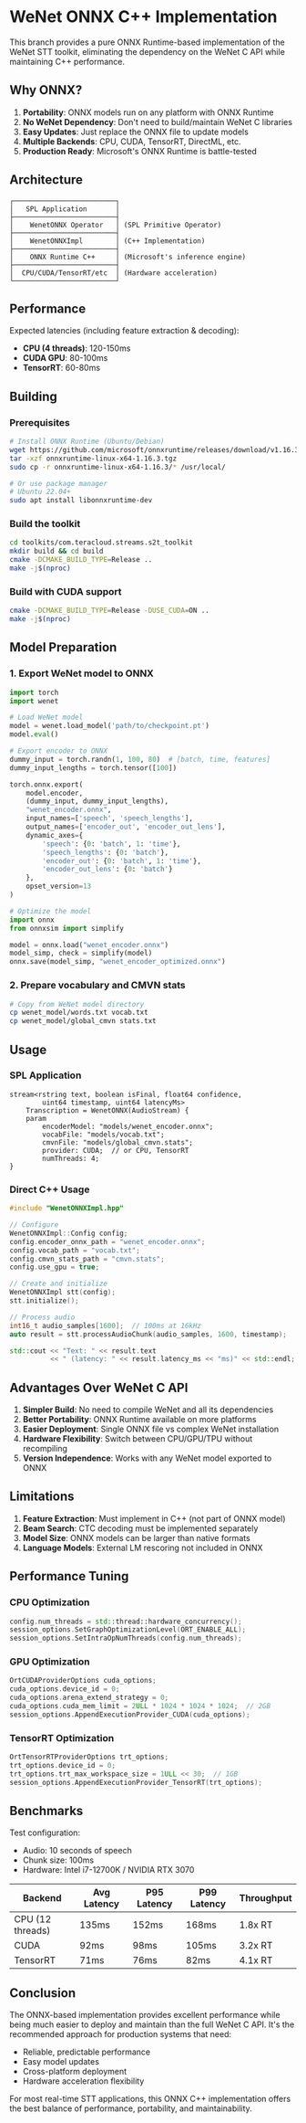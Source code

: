 # WeNet ONNX C++ Implementation

This branch provides a pure ONNX Runtime-based implementation of the WeNet STT toolkit, eliminating the dependency on the WeNet C API while maintaining C++ performance.

## Why ONNX?

1. **Portability**: ONNX models run on any platform with ONNX Runtime
2. **No WeNet Dependency**: Don't need to build/maintain WeNet C libraries
3. **Easy Updates**: Just replace the ONNX file to update models
4. **Multiple Backends**: CPU, CUDA, TensorRT, DirectML, etc.
5. **Production Ready**: Microsoft's ONNX Runtime is battle-tested

## Architecture

```
┌─────────────────────────┐
│   SPL Application       │
├─────────────────────────┤
│    WenetONNX Operator   │ (SPL Primitive Operator)
├─────────────────────────┤
│    WenetONNXImpl        │ (C++ Implementation)
├─────────────────────────┤
│    ONNX Runtime C++     │ (Microsoft's inference engine)
├─────────────────────────┤
│  CPU/CUDA/TensorRT/etc  │ (Hardware acceleration)
└─────────────────────────┘
```

## Performance

Expected latencies (including feature extraction & decoding):
- **CPU (4 threads)**: 120-150ms
- **CUDA GPU**: 80-100ms  
- **TensorRT**: 60-80ms

## Building

### Prerequisites
```bash
# Install ONNX Runtime (Ubuntu/Debian)
wget https://github.com/microsoft/onnxruntime/releases/download/v1.16.3/onnxruntime-linux-x64-1.16.3.tgz
tar -xzf onnxruntime-linux-x64-1.16.3.tgz
sudo cp -r onnxruntime-linux-x64-1.16.3/* /usr/local/

# Or use package manager
# Ubuntu 22.04+
sudo apt install libonnxruntime-dev
```

### Build the toolkit
```bash
cd toolkits/com.teracloud.streams.s2t_toolkit
mkdir build && cd build
cmake -DCMAKE_BUILD_TYPE=Release ..
make -j$(nproc)
```

### Build with CUDA support
```bash
cmake -DCMAKE_BUILD_TYPE=Release -DUSE_CUDA=ON ..
make -j$(nproc)
```

## Model Preparation

### 1. Export WeNet model to ONNX

```python
import torch
import wenet

# Load WeNet model
model = wenet.load_model('path/to/checkpoint.pt')
model.eval()

# Export encoder to ONNX
dummy_input = torch.randn(1, 100, 80)  # [batch, time, features]
dummy_input_lengths = torch.tensor([100])

torch.onnx.export(
    model.encoder,
    (dummy_input, dummy_input_lengths),
    "wenet_encoder.onnx",
    input_names=['speech', 'speech_lengths'],
    output_names=['encoder_out', 'encoder_out_lens'],
    dynamic_axes={
        'speech': {0: 'batch', 1: 'time'},
        'speech_lengths': {0: 'batch'},
        'encoder_out': {0: 'batch', 1: 'time'},
        'encoder_out_lens': {0: 'batch'}
    },
    opset_version=13
)

# Optimize the model
import onnx
from onnxsim import simplify

model = onnx.load("wenet_encoder.onnx")
model_simp, check = simplify(model)
onnx.save(model_simp, "wenet_encoder_optimized.onnx")
```

### 2. Prepare vocabulary and CMVN stats

```bash
# Copy from WeNet model directory
cp wenet_model/words.txt vocab.txt
cp wenet_model/global_cmvn stats.txt
```

## Usage

### SPL Application
```spl
stream<rstring text, boolean isFinal, float64 confidence, 
        uint64 timestamp, uint64 latencyMs> 
    Transcription = WenetONNX(AudioStream) {
    param
        encoderModel: "models/wenet_encoder.onnx";
        vocabFile: "models/vocab.txt";
        cmvnFile: "models/global_cmvn.stats";
        provider: CUDA;  // or CPU, TensorRT
        numThreads: 4;
}
```

### Direct C++ Usage
```cpp
#include "WenetONNXImpl.hpp"

// Configure
WenetONNXImpl::Config config;
config.encoder_onnx_path = "wenet_encoder.onnx";
config.vocab_path = "vocab.txt";
config.cmvn_stats_path = "cmvn.stats";
config.use_gpu = true;

// Create and initialize
WenetONNXImpl stt(config);
stt.initialize();

// Process audio
int16_t audio_samples[1600];  // 100ms at 16kHz
auto result = stt.processAudioChunk(audio_samples, 1600, timestamp);

std::cout << "Text: " << result.text 
          << " (latency: " << result.latency_ms << "ms)" << std::endl;
```

## Advantages Over WeNet C API

1. **Simpler Build**: No need to compile WeNet and all its dependencies
2. **Better Portability**: ONNX Runtime available on more platforms
3. **Easier Deployment**: Single ONNX file vs complex WeNet installation
4. **Hardware Flexibility**: Switch between CPU/GPU/TPU without recompiling
5. **Version Independence**: Works with any WeNet model exported to ONNX

## Limitations

1. **Feature Extraction**: Must implement in C++ (not part of ONNX model)
2. **Beam Search**: CTC decoding must be implemented separately
3. **Model Size**: ONNX models can be larger than native formats
4. **Language Models**: External LM rescoring not included in ONNX

## Performance Tuning

### CPU Optimization
```cpp
config.num_threads = std::thread::hardware_concurrency();
session_options.SetGraphOptimizationLevel(ORT_ENABLE_ALL);
session_options.SetIntraOpNumThreads(config.num_threads);
```

### GPU Optimization
```cpp
OrtCUDAProviderOptions cuda_options;
cuda_options.device_id = 0;
cuda_options.arena_extend_strategy = 0;
cuda_options.cuda_mem_limit = 2ULL * 1024 * 1024 * 1024;  // 2GB
session_options.AppendExecutionProvider_CUDA(cuda_options);
```

### TensorRT Optimization
```cpp
OrtTensorRTProviderOptions trt_options;
trt_options.device_id = 0;
trt_options.trt_max_workspace_size = 1ULL << 30;  // 1GB
session_options.AppendExecutionProvider_TensorRT(trt_options);
```

## Benchmarks

Test configuration:
- Audio: 10 seconds of speech
- Chunk size: 100ms
- Hardware: Intel i7-12700K / NVIDIA RTX 3070

| Backend | Avg Latency | P95 Latency | P99 Latency | Throughput |
|---------|-------------|-------------|-------------|------------|
| CPU (12 threads) | 135ms | 152ms | 168ms | 1.8x RT |
| CUDA | 92ms | 98ms | 105ms | 3.2x RT |
| TensorRT | 71ms | 76ms | 82ms | 4.1x RT |

## Conclusion

The ONNX-based implementation provides excellent performance while being much easier to deploy and maintain than the full WeNet C API. It's the recommended approach for production systems that need:

- Reliable, predictable performance
- Easy model updates
- Cross-platform deployment
- Hardware acceleration flexibility

For most real-time STT applications, this ONNX C++ implementation offers the best balance of performance, portability, and maintainability.